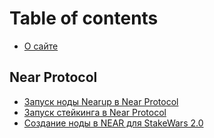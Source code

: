 # Table of contents

* [О сайте](README.md)

## Near Protocol

* [Запуск ноды Nearup в Near Protocol](near-protocol/nearup.md)
* [Запуск стейкинга в Near Protocol](near-protocol/staking.md)
* [Создание ноды в NEAR для StakeWars 2.0](near-protocol/stakewars.md)

